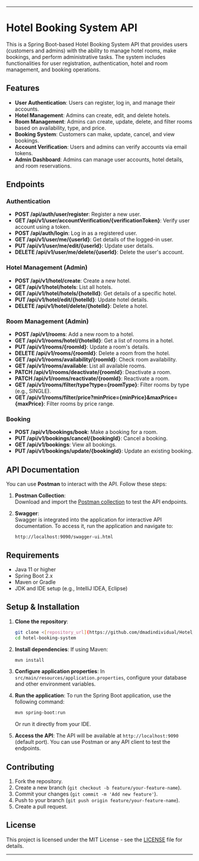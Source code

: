 
---

# Hotel Booking System API

This is a Spring Boot-based Hotel Booking System API that provides users (customers and admins) with the ability to manage hotel rooms, make bookings, and perform administrative tasks. The system includes functionalities for user registration, authentication, hotel and room management, and booking operations.

## Features

- **User Authentication**: Users can register, log in, and manage their accounts.
- **Hotel Management**: Admins can create, edit, and delete hotels.
- **Room Management**: Admins can create, update, delete, and filter rooms based on availability, type, and price.
- **Booking System**: Customers can make, update, cancel, and view bookings.
- **Account Verification**: Users and admins can verify accounts via email tokens.
- **Admin Dashboard**: Admins can manage user accounts, hotel details, and room reservations.

## Endpoints

### Authentication

- **POST /api/auth/user/register**: Register a new user.
- **GET /api/v1/user/accountVerification/{verificationToken}**: Verify user account using a token.
- **POST /api/auth/login**: Log in as a registered user.
- **GET /api/v1/user/me/{userId}**: Get details of the logged-in user.
- **PUT /api/v1/user/me/edit/{userId}**: Update user details.
- **DELETE /api/v1/user/me/delete/{userId}**: Delete the user's account.

### Hotel Management (Admin)

- **POST /api/v1/hotel/create**: Create a new hotel.
- **GET /api/v1/hotel/hotels**: List all hotels.
- **GET /api/v1/hotel/hotels/{hotelId}**: Get details of a specific hotel.
- **PUT /api/v1/hotel/edit/{hotelId}**: Update hotel details.
- **DELETE /api/v1/hotel/delete/{hotelId}**: Delete a hotel.

### Room Management (Admin)

- **POST /api/v1/rooms**: Add a new room to a hotel.
- **GET /api/v1/rooms/hotel/{hotelId}**: Get a list of rooms in a hotel.
- **PUT /api/v1/rooms/{roomId}**: Update a room's details.
- **DELETE /api/v1/rooms/{roomId}**: Delete a room from the hotel.
- **GET /api/v1/rooms/availability/{roomId}**: Check room availability.
- **GET /api/v1/rooms/available**: List all available rooms.
- **PATCH /api/v1/rooms/deactivate/{roomId}**: Deactivate a room.
- **PATCH /api/v1/rooms/reactivate/{roomId}**: Reactivate a room.
- **GET /api/v1/rooms/filter/type?type={roomType}**: Filter rooms by type (e.g., SINGLE).
- **GET /api/v1/rooms/filter/price?minPrice={minPrice}&maxPrice={maxPrice}**: Filter rooms by price range.

### Booking

- **POST /api/v1/bookings/book**: Make a booking for a room.
- **PUT /api/v1/bookings/cancel/{bookingId}**: Cancel a booking.
- **GET /api/v1/bookings**: View all bookings.
- **PUT /api/v1/bookings/update/{bookingId}**: Update an existing booking.

## API Documentation

You can use **Postman** to interact with the API. Follow these steps:

1. **Postman Collection**:  
   Download and import the [Postman collection](https://www.postman.com/avionics-explorer-29622376/dmadinidvidual/collection/csroadq/hotel-management?action=share&creator=29599021) to test the API endpoints.

2. **Swagger**:  
   Swagger is integrated into the application for interactive API documentation. To access it, run the application and navigate to:
   ```
   http://localhost:9090/swagger-ui.html
   ```

## Requirements

- Java 11 or higher
- Spring Boot 2.x
- Maven or Gradle
- JDK and IDE setup (e.g., IntelliJ IDEA, Eclipse)

## Setup & Installation

1. **Clone the repository**:
   ```bash
   git clone <[repository_url](https://github.com/dmadindividual/Hotel_Management_Ap)>
   cd hotel-booking-system
   ```

2. **Install dependencies**:
   If using Maven:
   ```bash
   mvn install
   ```

3. **Configure application properties**:
   In `src/main/resources/application.properties`, configure your database and other environment variables.

4. **Run the application**:
   To run the Spring Boot application, use the following command:
   ```bash
   mvn spring-boot:run
   ```

   Or run it directly from your IDE.

5. **Access the API**:
   The API will be available at `http://localhost:9090` (default port). You can use Postman or any API client to test the endpoints.

## Contributing

1. Fork the repository.
2. Create a new branch (`git checkout -b feature/your-feature-name`).
3. Commit your changes (`git commit -m 'Add new feature'`).
4. Push to your branch (`git push origin feature/your-feature-name`).
5. Create a pull request.

## License

This project is licensed under the MIT License - see the [LICENSE](LICENSE) file for details.

---
